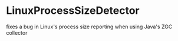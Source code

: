# LinuxProcessSizeDetector
fixes a bug in Linux's process size reporting when using Java's ZGC collector
